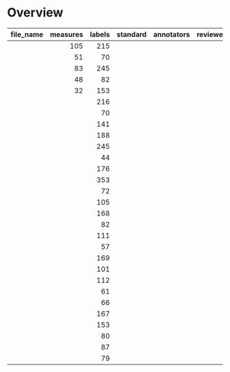 

# Overview
|file_name|measures|labels|standard|annotators|reviewers|
|---------|-------:|-----:|--------|----------|---------|
|         |     105|   215|        |          |         |
|         |      51|    70|        |          |         |
|         |      83|   245|        |          |         |
|         |      48|    82|        |          |         |
|         |      32|   153|        |          |         |
|         |        |   216|        |          |         |
|         |        |    70|        |          |         |
|         |        |   141|        |          |         |
|         |        |   188|        |          |         |
|         |        |   245|        |          |         |
|         |        |    44|        |          |         |
|         |        |   176|        |          |         |
|         |        |   353|        |          |         |
|         |        |    72|        |          |         |
|         |        |   105|        |          |         |
|         |        |   168|        |          |         |
|         |        |    82|        |          |         |
|         |        |   111|        |          |         |
|         |        |    57|        |          |         |
|         |        |   169|        |          |         |
|         |        |   101|        |          |         |
|         |        |   112|        |          |         |
|         |        |    61|        |          |         |
|         |        |    66|        |          |         |
|         |        |   167|        |          |         |
|         |        |   153|        |          |         |
|         |        |    80|        |          |         |
|         |        |    87|        |          |         |
|         |        |    79|        |          |         |
